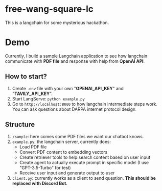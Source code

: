 # free-wang-square-lc
This is a langchain for some mysterious hackathon.

# Demo
Currently, I build a sample Langchain application to see how langchain communicate with **PDF file** and response with help from **OpenAI API**.

## How to start?
1. Create `.env` file with your own "**OPENAI_API_KEY**" and "**TAVILY_API_KEY**".
2. Start LangServe: `python example.py`
3. Go to `http://localhost:8000` to how langchain intermediate steps work. You can ask questions about DARPA internet protocol design.

## Structure
1. `/sample`: here comes some PDF files we want our chatbot knows.
2. `example.py`: the langchain server, currently does:
    - Load PDF file
    - Convert PDF content to embedding vectors
    - Create retriever tools to help search content based on user input
    - Create agent to actually execute prompt in specific model (I use "GPT-3.5-Turbo" for test)
    - Receive user input and generate output to user
3. `client.py`: currently works as a client to send question. **This should be replaced with Discord Bot.**
